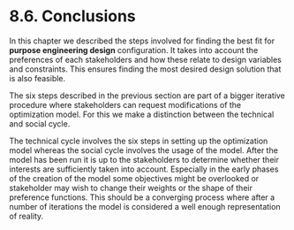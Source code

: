 # 8.6. Conclusions

In this chapter we described the steps involved for finding the best fit for **purpose engineering design** configuration. It takes into account the preferences of each stakeholders and how these relate to design variables and constraints. This ensures finding the most desired design solution that is also feasible.

The six steps described in the previous section are part of a bigger iterative procedure where stakeholders can request modifications of the optimization model. For this we make a distinction between the technical and social cycle.

The technical cycle involves the six steps in setting up the optimization model whereas the social cycle involves the usage of the model. After the model has been run it is up to the stakeholders to determine whether their interests are sufficiently taken into account. Especially in the early phases of the creation of the model some objectives might be overlooked or stakeholder may wish to change their weights or the shape of their preference functions. This should be a converging process where after a number of iterations the model is considered a well enough representation of reality.



